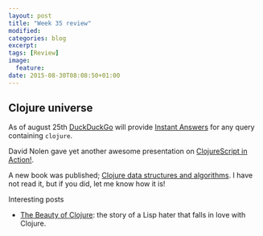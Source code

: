 ```yaml
---
layout: post
title: "Week 35 review"
modified:
categories: blog
excerpt:
tags: [Review]
image:
  feature:
date: 2015-08-30T08:08:50+01:00
---
```


## Clojure universe

As of august 25th [DuckDuckGo](https://www.duckduckgo.com) will provide [Instant Answers](http://www.clojure.tn/posts/25-08-2015-Clojure-IA-DDG.html) for any query containing `clojure`.

David Nolen gave yet another awesome presentation on [ClojureScript in Action!](http://www.infoq.com/presentations/clojurescript-web-ios?utm_campaign=infoq_content&utm_source=infoq&utm_medium=feed&utm_term=global).

A new book was published; [Clojure data structures and algorithms](http://www.clojure.tn/posts/20-08-2015-clojure-data-algos-book.html). I have not read it, but if you did, let me know how it is!

Interesting posts

- [The Beauty of Clojure](http://owenrh.me.uk/blog/2015/08/24/): the story of a Lisp hater that falls in love with Clojure.

